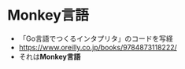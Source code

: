 # Monkey言語

* 「Go言語でつくるインタプリタ」のコードを写経
* <https://www.oreilly.co.jp/books/9784873118222/>
* それは**Monkey言語**
